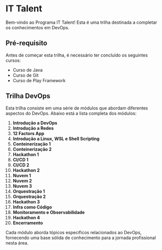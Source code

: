 # IT Talent

Bem-vindo ao Programa IT Talent! Esta é uma trilha destinada a completar os conhecimentos em DevOps.

## Pré-requisito

Antes de começar esta trilha, é necessário ter concluído os seguintes cursos:
- Curso de Java
- Curso de Git
- Curso de Play Framework

## Trilha DevOps

Esta trilha consiste em uma série de módulos que abordam diferentes aspectos do DevOps. Abaixo está a lista completa dos módulos:

1. **Introdução a DevOps**
2. **Introdução a Redes**
3. **12 Factors App**
4. **Introdução a Linux, WSL e Shell Scripting**
5. **Conteinerização 1**
6. **Conteinerização 2**
7. **Hackathon 1**
8. **CI/CD 1**
9. **CI/CD 2**
10. **Hackathon 2**
11. **Nuvem 1**
12. **Nuvem 2**
13. **Nuvem 3**
14. **Orquestração 1**
15. **Orquestração 2**
16. **Hackathon 3**
17. **Infra como Código**
18. **Monitoramento e Observabilidade**
19. **Hackathon 4**
20. **Encerramento**

Cada módulo aborda tópicos específicos relacionados ao DevOps, fornecendo uma base sólida de conhecimento para a jornada profissional nesta área.